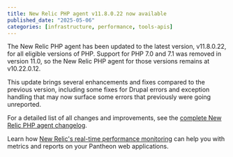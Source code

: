 ```yaml
---
title: New Relic PHP agent v11.8.0.22 now available
published_date: "2025-05-06"
categories: [infrastructure, performance, tools-apis]
---
```


The New Relic PHP agent has been updated to the latest version, v11.8.0.22, for all eligible versions of PHP. Support for PHP 7.0 and 7.1 was removed in version 11.0, so the New Relic PHP agent for those versions remains at v10.22.0.12.

This update brings several enhancements and fixes compared to the previous version, including some fixes for Drupal errors and exception handling that may now surface some errors that previously were going unreported.

For a detailed list of all changes and improvements, see the [complete New Relic PHP agent changelog](https://docs.newrelic.com/docs/release-notes/agent-release-notes/php-release-notes/).

Learn how [New Relic's real-time performance monitoring](/guides/new-relic) can help you with metrics and reports on your Pantheon web applications.
